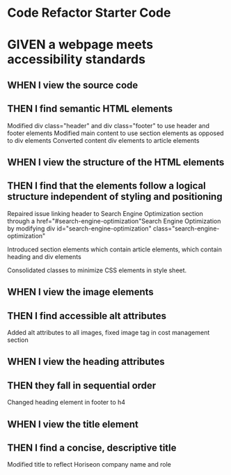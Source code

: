 # Code Refactor Starter Code
# GIVEN a webpage meets accessibility standards

## WHEN I view the source code
## THEN I find semantic HTML elements
Modified div class="header" and div class="footer" to use header and footer elements
Modified main content to use section elements as opposed to div elements
Converted content div elements to article elements

## WHEN I view the structure of the HTML elements
## THEN I find that the elements follow a logical structure independent of styling and positioning
Repaired issue linking header to Search Engine Optimization section through a href="#search-engine-optimization"Search Engine Optimization by 
modifying div id="search-engine-optimization" class="search-engine-optimization"

Introduced section elements which contain article elements, which contain heading and div elements

Consolidated classes to minimize CSS elements in style sheet.

## WHEN I view the image elements
## THEN I find accessible alt attributes
Added alt attributes to all images, fixed image tag in cost management section

## WHEN I view the heading attributes
## THEN they fall in sequential order
Changed heading element in footer to h4

## WHEN I view the title element
## THEN I find a concise, descriptive title
Modified title to reflect Horiseon company name and role
